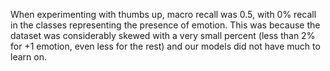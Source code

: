 When experimenting with thumbs up, macro recall was 0.5, with 0% recall in the classes representing the presence of emotion. This was because the dataset was considerably skewed with a very small percent (less than 2% for +1 emotion, even less for the rest) and our models did not have much to learn on. 